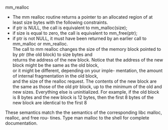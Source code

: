 mm_realloc
- The mm realloc routine returns a pointer to an allocated region of at least size bytes with the following constraints.
- if ptr is NULL, the call is equivalent to mm_malloc(size);
- if size is equal to zero, the call is equivalent to mm_free(ptr);
- if ptr is not NULL, it must have been returned by an earlier call to mm_malloc or mm_realloc. </br>
  The call to mm realloc changes the size of the memory block pointed to by ptr (the old block) to size bytes and </br>
  returns the address of the new block. Notice that the address of the new block might be the same as the old block, </br>
  or it might be different, depending on your imple- mentation, the amount of internal fragmentation in the old block, </br>
  and the size of the realloc request. The contents of the new block are the same as those of the old ptr block, up to the minimum of the old and new sizes. Everything else is uninitialized. For example, if the old block is 8 bytes and the new block is 12 bytes, then the first 8 bytes of the new block are identical to the first 8

These semantics match the the semantics of the corresponding libc malloc, realloc, and free rou- tines. Type man malloc to the shell for complete documentation.